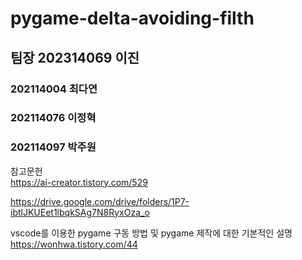 # pygame-delta-avoiding-filth

## 팀장 202314069 이진

### 202114004 최다연
### 202114076 이정혁
### 202114097 박주원

참고문헌  
https://ai-creator.tistory.com/529

https://drive.google.com/drive/folders/1P7-ibtlJKUEet1lbqkSAg7N8RyxOza_o

vscode를 이용한 pygame 구동 방법 및 pygame 제작에 대한 기본적인 설명
https://wonhwa.tistory.com/44

